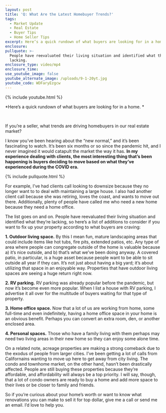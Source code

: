 ```yaml
---
layout: post
title: 'Q: What Are the Latest Homebuyer Trends?'
tags:
  - Market Update
  - Real Estate
  - Buyer Tips
  - Home Seller Tips
excerpt: Here’s a quick rundown of what buyers are looking for in a home.
enclosure:
pullquote: >-
  People have reevaluated their living situation and identified what they’re
  lacking.
enclosure_type: video/mp4
enclosure_time:
use_youtube_image: false
youtube_alternate_image: /uploads/9-1-20yt.jpg
youtube_code: WDFaryEzgcw
---
```


{% include youtube.html %}

*Here’s a quick rundown of what buyers are looking for in a home. *

&nbsp;

If you’re a seller, what trends are driving homebuyers in our real estate market?&nbsp;

I know you’ve been hearing about the “new normal,” and it’s been fascinating to watch. It’s been six months or so since the pandemic hit, and I never imagined it would catapult the market the way it has. **In my experience dealing with clients, the most interesting thing that’s been happening is buyers deciding to move based on what they’ve experienced during the COVID era.&nbsp;**

{% include pullquote.html %}

For example, I’ve had clients call looking to downsize because they no longer want to to deal with maintaining a large house. I also had another client call because she was retiring, loves the coast, and wants to move out there. Additionally, plenty of people have called me who need a new home because they need a home office.&nbsp;

The list goes on and on. People have reevaluated their living situation and identified what they’re lacking, so here’s a list of additions to consider if you want to fix up your property according to what buyers are craving:

**1\. Outdoor living space.** By this I mean fun, mature landscaping areas that could include items like hot tubs, fire pits, extended patios, etc. Any type of area where people can congregate outside of the home is valuable because a) it’s nice outside, and b) that’s what we’ve been doing anyway. A covered patio, in particular, is a huge asset because people want to be able to sit outside all year if they can. It’s not just about having a big yard; it’s about utilizing that space in an enjoyable way. Properties that have outdoor living spaces are seeing a huge return right now.&nbsp;

**2\. RV parking.** RV parking was already popular before the pandemic, but now it’s become even more popular. When I list a house with RV parking, I advertise it all over for the multitude of buyers waiting for that type of property.&nbsp;

**3\. Home office space.** Now that a lot of us are working from home, some full-time and even indefinitely, having a home office space in your home is an obvious benefit. Perhaps you can convert an extra room, den, or another enclosed area.&nbsp;

**4\. Personal spaces.** Those who have a family living with them perhaps may need two living areas in their new home so they can enjoy some alone time.&nbsp;

On a related note, acreage properties are making a strong comeback due to the exodus of people from larger cities. I’ve been getting a lot of calls from Californains wanting to move up here to get away from city living. The condo and townhome market, on the other hand, hasn’t been drastically affected. People are still buying these properties because they’re affordable, and affordability will always be a top priority. I will say, though, that a lot of condo owners are ready to buy a home and add more space to their lives or be closer to family and friends.&nbsp;

So if you’re curious about your home’s worth or want to know what renovations you can make to sell it for top dollar, give me a call or send me an email. I’d love to help you.

&nbsp;